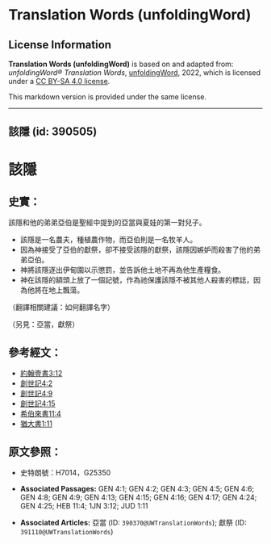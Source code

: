 # Translation Words (unfoldingWord)

## License Information

**Translation Words (unfoldingWord)** is based on and adapted from: _unfoldingWord® Translation Words_, [unfoldingWord](https://unfoldingword.org/utw), 2022, which is licensed under a [CC BY-SA 4.0 license](https://creativecommons.org/licenses/by-sa/4.0/legalcode.en).

This markdown version is provided under the same license.



--------------------------------

## 該隱 (id: 390505)

該隱
==

史實：
---

該隱和他的弟弟亞伯是聖經中提到的亞當與夏娃的第一對兒子。

* 該隱是一名農夫，種植農作物，而亞伯則是一名牧羊人。
* 因為神接受了亞伯的獻祭，卻不接受該隱的獻祭，該隱因嫉妒而殺害了他的弟弟亞伯。
* 神將該隱逐出伊甸園以示懲罰，並告訴他土地不再為他生產糧食。
* 神在該隱的額頭上放了一個記號，作為祂保護該隱不被其他人殺害的標誌，因為他將在地上飄蕩。

（翻譯相關建議：如何翻譯名字）

（另見：亞當，獻祭）

參考經文：
-----

* [約翰壹書3:12](https://ref.ly/1John3:12)
* [創世記4:2](https://ref.ly/Gen4:2)
* [創世記4:9](https://ref.ly/Gen4:9)
* [創世記4:15](https://ref.ly/Gen4:15)
* [希伯來書11:4](https://ref.ly/Heb11:4)
* [猶大書1:11](https://ref.ly/Jude1:11)

原文參照：
-----

* 史特朗號：H7014，G25350

* **Associated Passages:** GEN 4:1; GEN 4:2; GEN 4:3; GEN 4:5; GEN 4:6; GEN 4:8; GEN 4:9; GEN 4:13; GEN 4:15; GEN 4:16; GEN 4:17; GEN 4:24; GEN 4:25; HEB 11:4; 1JN 3:12; JUD 1:11
* **Associated Articles:** 亞當 (ID: `390370@UWTranslationWords`); 獻祭 (ID: `391110@UWTranslationWords`)

